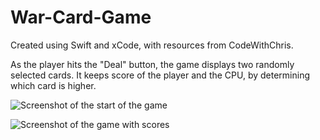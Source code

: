 # War-Card-Game

Created using Swift and xCode, with resources from CodeWithChris. 

As the player hits the "Deal" button, the game displays two randomly selected cards. It keeps score of the player and the CPU, by determining which card is higher. 

![Screenshot of the start of the game](link-to-image)

![Screenshot of the game with scores](link-to-image)

